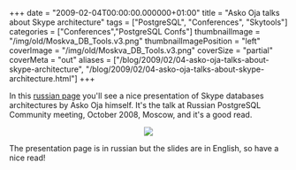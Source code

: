 +++
date = "2009-02-04T00:00:00.000000+01:00"
title = "Asko Oja talks about Skype architecture"
tags = ["PostgreSQL", "Conferences", "Skytools"]
categories = ["Conferences","PostgreSQL Confs"]
thumbnailImage = "/img/old/Moskva_DB_Tools.v3.png"
thumbnailImagePosition = "left"
coverImage = "/img/old/Moskva_DB_Tools.v3.png"
coverSize = "partial"
coverMeta = "out"
aliases = ["/blog/2009/02/04-asko-oja-talks-about-skype-architecture",
           "/blog/2009/02/04-asko-oja-talks-about-skype-architecture.html"]
+++

In this 
[russian page](http://postgresqlrussia.org/articles/view/131) you'll see a nice presentation of Skype databases
architectures by Asko Oja himself. It's the talk at Russian PostgreSQL
Community meeting, October 2008, Moscow, and it's a good read.

<center>
<div class="figure dim-margin">
  <a href="http://postgresqlrussia.org/articles/view/131">
    <img src="/img/old/Moskva_DB_Tools.v3.png">
  </a>
</div>
</center>

The presentation page is in russian but the slides are in English, so have a
nice read!
